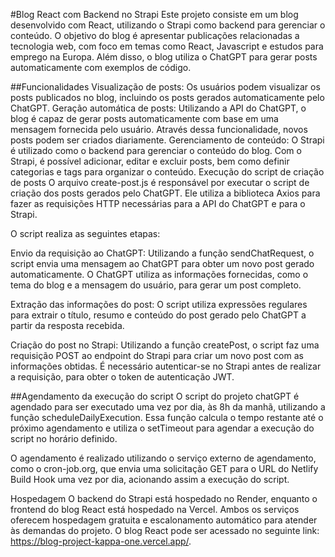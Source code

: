 
#Blog React com Backend no Strapi
Este projeto consiste em um blog desenvolvido com React, utilizando o Strapi como backend para gerenciar o conteúdo. O objetivo do blog é apresentar publicações relacionadas a tecnologia web, com foco em temas como React, Javascript e estudos para emprego na Europa. Além disso, o blog utiliza o ChatGPT para gerar posts automaticamente com exemplos de código.

##Funcionalidades
Visualização de posts: Os usuários podem visualizar os posts publicados no blog, incluindo os posts gerados automaticamente pelo ChatGPT.
Geração automática de posts: Utilizando a API do ChatGPT, o blog é capaz de gerar posts automaticamente com base em uma mensagem fornecida pelo usuário. Através dessa funcionalidade, novos posts podem ser criados diariamente.
Gerenciamento de conteúdo: O Strapi é utilizado como o backend para gerenciar o conteúdo do blog. Com o Strapi, é possível adicionar, editar e excluir posts, bem como definir categorias e tags para organizar o conteúdo.
Execução do script de criação de posts
O arquivo create-post.js é responsável por executar o script de criação dos posts gerados pelo ChatGPT. Ele utiliza a biblioteca Axios para fazer as requisições HTTP necessárias para a API do ChatGPT e para o Strapi.

O script realiza as seguintes etapas:

Envio da requisição ao ChatGPT: Utilizando a função sendChatRequest, o script envia uma mensagem ao ChatGPT para obter um novo post gerado automaticamente. O ChatGPT utiliza as informações fornecidas, como o tema do blog e a mensagem do usuário, para gerar um post completo.

Extração das informações do post: O script utiliza expressões regulares para extrair o título, resumo e conteúdo do post gerado pelo ChatGPT a partir da resposta recebida.

Criação do post no Strapi: Utilizando a função createPost, o script faz uma requisição POST ao endpoint do Strapi para criar um novo post com as informações obtidas. É necessário autenticar-se no Strapi antes de realizar a requisição, para obter o token de autenticação JWT.

##Agendamento da execução do script
O script do projeto chatGPT é agendado para ser executado uma vez por dia, às 8h da manhã, utilizando a função scheduleDailyExecution. Essa função calcula o tempo restante até o próximo agendamento e utiliza o setTimeout para agendar a execução do script no horário definido.

O agendamento é realizado utilizando o serviço externo de agendamento, como o cron-job.org, que envia uma solicitação GET para o URL do Netlify Build Hook uma vez por dia, acionando assim a execução do script.

Hospedagem
O backend do Strapi está hospedado no Render, enquanto o frontend do blog React está hospedado na Vercel. Ambos os serviços oferecem hospedagem gratuita e escalonamento automático para atender às demandas do projeto. O blog React pode ser acessado no seguinte link: https://blog-project-kappa-one.vercel.app/.
